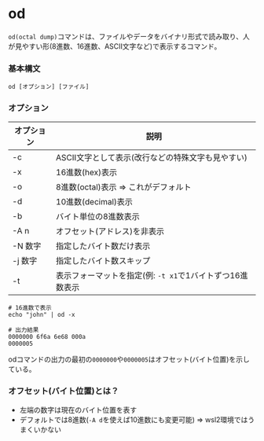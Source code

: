 # od

`od(octal dump)`コマンドは、ファイルやデータをバイナリ形式で読み取り、人が見やすい形(8進数、16進数、ASCII文字など)で表示するコマンド。

### 基本構文

```
od [オプション] [ファイル]
```

### オプション

| オプション | 説明                                                      |
|------------|-----------------------------------------------------------|
| -c         | ASCII文字として表示(改行などの特殊文字も見やすい)         |
| -x         | 16進数(hex)表示                                           |
| -o         | 8進数(octal)表示 => これがデフォルト                      |
| -d         | 10進数(decimal)表示                                       |
| -b         | バイト単位の8進数表示                                     |
| -A n       | オフセット(アドレス)を非表示                              |
| -N 数字    | 指定したバイト数だけ表示                                  |
| -j 数字    | 指定したバイト数スキップ                                  |
| -t         | 表示フォーマットを指定(例: `-t x1`で1バイトずつ16進数表示 |

```
# 16進数で表示
echo "john" | od -x

# 出力結果
0000000 6f6a 6e68 000a
0000005
```

odコマンドの出力の最初の`0000000`や`0000005`はオフセット(バイト位置)を示している。

### オフセット(バイト位置)とは？

- 左端の数字は現在のバイト位置を表す
- デフォルトでは8進数(`-A d`を使えば10進数にも変更可能) => wsl2環境ではうまくいかない

